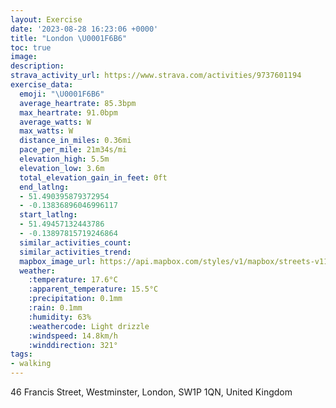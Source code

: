 ```yaml
---
layout: Exercise
date: '2023-08-28 16:23:06 +0000'
title: "London \U0001F6B6"
toc: true
image:
description:
strava_activity_url: https://www.strava.com/activities/9737601194
exercise_data:
  emoji: "\U0001F6B6"
  average_heartrate: 85.3bpm
  max_heartrate: 91.0bpm
  average_watts: W
  max_watts: W
  distance_in_miles: 0.36mi
  pace_per_mile: 21m34s/mi
  elevation_high: 5.5m
  elevation_low: 3.6m
  total_elevation_gain_in_feet: 0ft
  end_latlng:
  - 51.490395879372954
  - -0.13836896046996117
  start_latlng:
  - 51.49457132443786
  - -0.13897815719246864
  similar_activities_count:
  similar_activities_trend:
  mapbox_image_url: https://api.mapbox.com/styles/v1/mapbox/streets-v11/static/path-5+787af2-1.0(sdhyHl%7CYRST%5BZk%40l%40cBPUJENDNL%60AhAl%40v%40jAhA),pin-s-s+e5b22e(-0.13783,51.49274),pin-s-f+89ae00(-0.13785000000000003,51.49091)/auto/800x800?access_token=pk.eyJ1Ijoiam9zaGJlY2ttYW4iLCJhIjoiY205eWR2aDd1MWZ6djJrbXc4a3M0bWZleiJ9.XiG9OWkNcZk2QzjJbxLB4A
  weather:
    :temperature: 17.6°C
    :apparent_temperature: 15.5°C
    :precipitation: 0.1mm
    :rain: 0.1mm
    :humidity: 63%
    :weathercode: Light drizzle
    :windspeed: 14.8km/h
    :winddirection: 321°
tags:
- walking
---
```

46 Francis Street, Westminster, London, SW1P 1QN, United Kingdom
